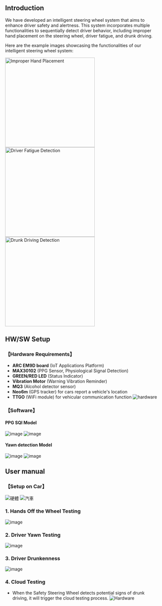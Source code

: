 ## Introduction
We have developed an intelligent steering wheel system that aims to enhance driver safety and alertness. This system incorporates multiple functionalities to sequentially detect driver behavior, including improper hand placement on the steering wheel, driver fatigue, and drunk driving.

Here are the example images showcasing the functionalities of our intelligent steering wheel system:

<p float="left">
  <img src="https://github.com/hsh0615/picture/blob/main/%E5%9C%96%E7%89%878.png" alt="Improper Hand Placement" width="290" />
  <img src="https://github.com/hsh0615/picture/blob/main/%E5%9C%96%E7%89%877.png" alt="Driver Fatigue Detection" width="290" /> 
  <img src="https://github.com/hsh0615/picture/blob/main/%E5%9C%96%E7%89%879.png" alt="Drunk Driving Detection" width="290" />
</p>

## HW/SW Setup
### 【Hardware Requirements】
- **ARC EM9D board** (IoT Applications Platform)
- **MAX30102** (PPG Sensor, Physiological Signal Detection)
- **GREEN/RED LED** (Status Indicator)
- **Vibration Motor** (Warning Vibration Reminder)
- **MQ3** (Alcohol detector sensor)
- **Neo6m** (GPS tracker) for cars report a vehicle's location
- **TTGO** (WiFi module) for vehicular communication function
![hardware](https://github.com/hsh0615/picture/blob/main/%E5%9C%96%E7%89%875.png)
### 【Software】
#### PPG SQI Model
![image](https://github.com/hsh0615/picture/blob/main/SQI-good-bad.png)
![image](https://github.com/hsh0615/picture/blob/main/accuracy-sqi.png)
#### Yawn detection Model
![image](https://github.com/hsh0615/picture/blob/main/Yawn.png)
![image](https://github.com/hsh0615/picture/blob/main/accuracy-yawn.png)

## User manual
### 【Setup on Car】
![硬體](https://github.com/hsh0615/picture/blob/main/%E7%A1%AC%E9%AB%94.png) ![汽車](https://github.com/hsh0615/picture/blob/main/car-resize.png)
### 1. Hands Off the Wheel Testing
![image](https://github.com/hsh0615/picture/blob/main/hand-off.png)
### 2. Driver Yawn Testing
![image](https://github.com/hsh0615/picture/blob/main/Driver-Yawn.png)
### 3. Driver Drunkenness
![image](https://github.com/hsh0615/picture/blob/main/Drunk.png)
### 4. Cloud Testing
- When the Safety Steering Wheel detects potential signs of drunk driving, it will trigger the cloud testing process.
![Hardware](https://github.com/hsh0615/picture/blob/main/python-cloud-gps.png)
